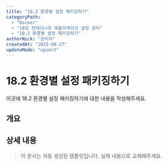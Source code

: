 ```yaml
---
title: "18.2 환경별 설정 패키징하기"
categoryPath:
  - "Docker"
  - "18장 컨테이너의 애플리케이션 설정 관리"
  - "18.2 환경별 설정 패키징하기"
authorNick: "관리자"
createdAt: "2025-08-27"
updateMode: "upsert"
---
```


# 18.2 환경별 설정 패키징하기

이곳에 18.2 환경별 설정 패키징하기에 대한 내용을 작성해주세요.

## 개요

<!-- 내용을 작성해주세요 -->

## 상세 내용

<!-- 내용을 작성해주세요 -->

> 이 문서는 자동 생성된 템플릿입니다. 실제 내용으로 교체해주세요.
